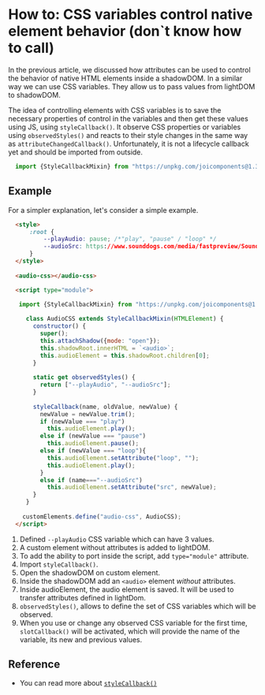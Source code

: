 # How to: CSS variables control native element behavior (don`t know how to call)

In the previous article, we discussed how attributes can be used to control the behavior of native HTML elements inside
a shadowDOM. In a similar way we can use CSS variables. They allow us to pass values from lightDOM to shadowDOM.

The idea of controlling elements with CSS variables is to save the necessary properties of control in the variables and
then get these values using JS, using `styleCallback()`. It observe CSS properties or variables using `observedStyles()`
and reacts to their style changes in the same way as `attributeChangedCallback()`. 
Unfortunately, it is not a lifecycle callback yet and should be imported from outside.

```javascript
  import {StyleCallbackMixin} from "https://unpkg.com/joicomponents@1.3.6/src/style/StyleCallbackMixin.js"
```

## Example

For a simpler explanation, let's consider a simple example.

```html
  <style>
      :root {
          --playAudio: pause; /*"play", "pause" / "loop" */                                             /*[1]*/
          --audioSrc: https://www.sounddogs.com/media/fastpreview/Sounddogs-Preview-11545000.mp3;
      }
  </style>
    
  <audio-css></audio-css>                                                                               <!--[2]-->

  <script type="module">                                                                                //[3]
  
   import {StyleCallbackMixin} from "https://unpkg.com/joicomponents@1.3.6/src/style/StyleCallbackMixin.js"  //[4]

     class AudioCSS extends StyleCallbackMixin(HTMLElement) {
       constructor() {
         super();
         this.attachShadow({mode: "open"});                                                             //[5]
         this.shadowRoot.innerHTML = `<audio>`;                                                         //[6]
         this.audioElement = this.shadowRoot.children[0];                                               //[7]
       }
      
       static get observedStyles() {                                                                    //[8]
         return ["--playAudio", "--audioSrc"]; 
       }
      
       styleCallback(name, oldValue, newValue) {                                                        //[9]
         newValue = newValue.trim();
         if (newValue === "play")
           this.audioElement.play();
         else if (newValue === "pause")
           this.audioElement.pause();
         else if (newValue === "loop"){
           this.audioElement.setAttribute("loop", "");
           this.audioElement.play();
         }
         else if (name==="--audioSrc")
           this.audioElement.setAttribute("src", newValue);
       }
     }
     
    customElements.define("audio-css", AudioCSS);
  </script>
```
1. Defined `--playAudio` CSS variable which can have 3 values.
2. A custom element without attributes is added to lightDOM. 
3. To add the ability to port inside the script, add `type="module"` attribute.
4. Import `styleCallback()`.
5. Open the shadowDOM on custom element.
6. Inside the shadowDOM add an `<audio>` element _without_ attributes.
7. Inside audioElement, the audio element is saved. It will be used to transfer attributes defined in lightDom.
8. `observedStyles()`, allows to define the set of CSS variables which will be observed.
9. When you use or change any observed CSS variable for the first time, `slotCallback()` will be activated, which will 
   provide the name of the variable, its new and previous values.
   
## Reference
* You can read more about [`styleCallback()`](https://github.com/orstavik/JoiComponents/blob/master/book/chapter5_style/12_Mixin_StyleCallback.md)

